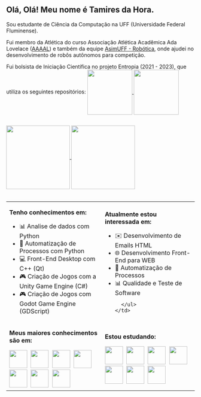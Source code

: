 ## Olá, Olá! Meu nome é Tamires da Hora.

Sou estudante de Ciência da Computação na UFF (Universidade Federal Fluminense).

Fui membro da Atlética do curso Associação Atlética Acadêmica Ada Lovelace ([AAAAL](https://www.linkedin.com/company/piratasdauff/)) e também da equipe [AsimUFF - Robótica](https://www.linkedin.com/company/asimuff/), onde ajudei no desenvolvimento de robôs autônomos para competição.

Fui bolsista de Iniciação Científica no projeto Entropia (2021 - 2023), que utiliza os seguintes repositórios:
<a href="https://github.com/LucasMartelloNogueira/Entropy">
  <img align="center" height="120px" src="https://github-readme-stats.vercel.app/api/pin/?username=LucasMartelloNogueira&repo=Entropy&theme=ocean_dark" />
</a>
<a href="https://github.com/filhaDeHades/satellite-code-entropy">
  <img align="center" height="120px" src="https://github-readme-stats.vercel.app/api/pin/?username=filhaDeHades&repo=satellite-code-entropy&theme=ocean_dark" />
</a>

##
<div style="width: 100%; display: inline-block;">
  <a href="https://github.com/filhaDeHades">
    <img align="center" height="170px" src="https://github-readme-stats.vercel.app/api?username=filhaDeHades&locale=pt-br&count_private=true&include_all_commits=true&show_icons=true&theme=ocean_dark" />
    <img align="center" height="170px" src="https://github-readme-stats.vercel.app/api/top-langs/?username=filhaDeHades&locale=pt-br&langs_count=8&layout=compact&theme=ocean_dark" /></a>
</div>
<br><br>
<table>
  <tr>
    <td>
      <p><strong>Tenho conhecimentos em:</strong></p>
      <ul>
        <li>📊 Analise de dados com Python</li>
        <li>🦾 Automatização de Processos com Python</li>
        <li>💻 Front-End Desktop com C++ (Qt)</li>
        <li>🎮 Criação de Jogos com a Unity Game Engine (C#)</li>
        <li>🎮 Criação de Jogos com Godot Game Engine (GDScript)</li>
      </ul>
    </td>
    <td>
      <p><strong>Atualmente estou interessada em:</strong></p>
      <ul>
        <li>✉️ Desenvolvimento de Emails HTML</li>
        <li>🌐 Desenvolvimento Front-End para WEB</li>
        <li>🦾 Automatização de Processos</li>
        <li>📊 Qualidade e Teste de Software</li>
        
      </ul>
    </td>
  </tr>
  <tr>
    <td>
      <p><strong>Meus maiores conhecimentos são em:</strong></p>
      <div style="display: inline-block">
        <img style="width: 48px; height: 48px;margin-right:5px;" src="https://cdn.jsdelivr.net/gh/devicons/devicon/icons/python/python-original.svg" />
        <img style="width: 48px; height: 48px;margin-right:5px;" src="https://cdn.jsdelivr.net/gh/devicons/devicon/icons/cplusplus/cplusplus-original.svg" />
        <img style="width: 48px; height: 48px;margin-right:5px;" src="https://cdn.jsdelivr.net/gh/devicons/devicon/icons/bootstrap/bootstrap-original.svg" />
        <img style="width: 48px; height: 48px;margin-right:5px;" src="https://cdn.jsdelivr.net/gh/devicons/devicon/icons/qt/qt-original.svg" />
        <img style="width: 48px; height: 48px;margin-right:5px;" src="https://cdn.jsdelivr.net/gh/devicons/devicon/icons/unity/unity-original.svg" />
        <img style="width: 48px; height: 48px;margin-right:5px;" src="https://cdn.jsdelivr.net/gh/devicons/devicon/icons/arduino/arduino-original.svg" />
        <img style="width: 48px; height: 48px;margin-right:5px;" src="https://cdn.jsdelivr.net/gh/devicons/devicon/icons/flutter/flutter-original.svg" />
      </div>
    </td>
    <td>
      <p><strong>Estou estudando:</strong></p>
      <div style="display: inline-block">
        <img style="width: 48px; height: 48px;margin-right:5px;" src="https://cdn.jsdelivr.net/gh/devicons/devicon/icons/html5/html5-original.svg" />
        <img style="width: 48px; height: 48px;margin-right:5px;" src="https://cdn.jsdelivr.net/gh/devicons/devicon/icons/css3/css3-original.svg" />
        <img style="width: 48px; height: 48px;margin-right:5px;" src="https://cdn.jsdelivr.net/gh/devicons/devicon/icons/javascript/javascript-original.svg" />
        <img style="width: 48px; height: 48px;margin-right:5px;" src="https://cdn.jsdelivr.net/gh/devicons/devicon/icons/react/react-original.svg" />
        <img style="width: 48px; height: 48px;margin-right:5px;" src="https://cdn.jsdelivr.net/gh/devicons/devicon/icons/php/php-original.svg" />
        <img style="width: 48px; height: 48px;margin-right:5px;" src="https://cdn.jsdelivr.net/gh/devicons/devicon/icons/docker/docker-original.svg" />
        <img style="width: 48px; height: 48px;margin-right:5px;" src="https://cdn.jsdelivr.net/gh/devicons/devicon/icons/godot/godot-original.svg" />
      </div>
    </td>
  </tr>
 </table>
